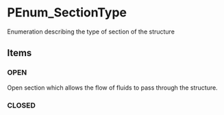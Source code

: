 # PEnum_SectionType

Enumeration describing the type of section of the structure

## Items

### OPEN
Open section which allows the flow of fluids to pass through the structure.

### CLOSED

